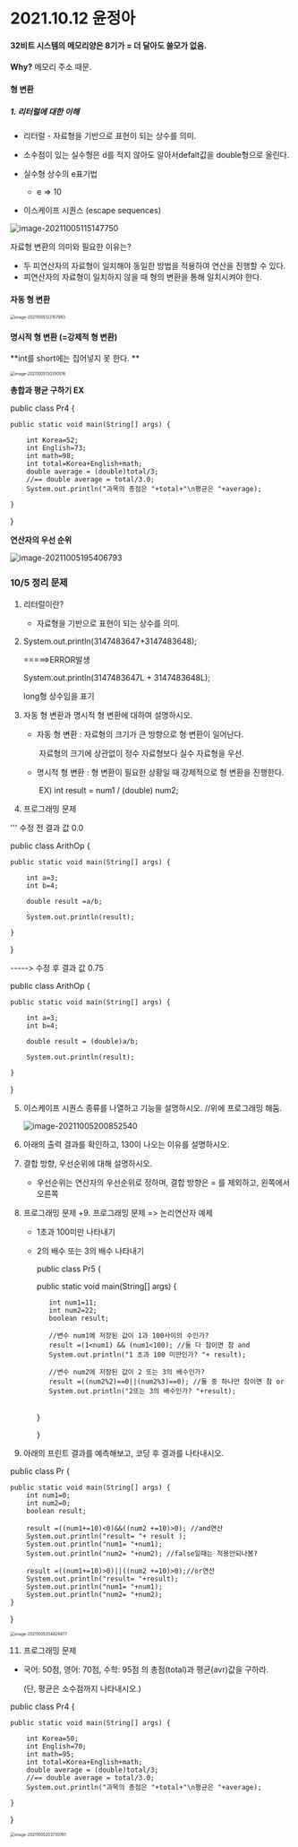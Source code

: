# 2021.10.12 윤정아

#### 32비트 시스템의 메모리양은 8기가 =  더 달아도 쓸모가 없음. 

**Why?** 메모리 주소 때문.



#### 형 변환 #####

##### 1. 리터럴에 대한 이해 #####

- 리터럴 - 자료형을 기반으로 표현이 되는 상수를 의미. 
- 소수점이 있는 실수형은 d를 적지 않아도 알아서defalt값을 double형으로 올린다.
- 실수형 상수의 e표기법
  - e => 10

- 이스케이프 시퀀스 (escape sequences)

![image-20211005115147750](C:\Users\JungAh\AppData\Roaming\Typora\typora-user-images\image-20211005115147750.png)

자료형 변환의 의미와 필요한 이유는?

- 두 피연산자의 자료형이 일치해야 동일한 방법을 적용하여 연산을 진행할 수 있다. 
- 피연산자의 자료형이 일치하지 않을 때 형의 변환을 통해 일치시켜야 한다.



#### 자동 형 변환 

<img src="C:\Users\JungAh\AppData\Roaming\Typora\typora-user-images\image-20211005123157983.png" alt="image-20211005123157983" style="zoom:50%;" />



#### 명시적 형 변환 (=강제적 형 변환)

**int를 short에는 집어넣지 못 한다. **

<img src="C:\Users\JungAh\AppData\Roaming\Typora\typora-user-images\image-20211005130350516.png" alt="image-20211005130350516" style="zoom:50%;" />

**총합과 평균 구하기 EX** 

public class Pr4 {

	public static void main(String[] args) {
		
		int Korea=52;
		int English=73;
		int math=98;             
		int total=Korea+English+math;
		double average = (double)total/3;
		//== double average = total/3.0;
		System.out.println("과목의 총점은 "+total+"\n평균은 "+average);
		
	}

}



**연산자의 우선 순위**

<img src="C:\Users\JungAh\AppData\Roaming\Typora\typora-user-images\image-20211005195406793.png" alt="image-20211005195406793" style="zoom:100%;" />



### 10/5 정리 문제 

1. 리터럴이란? 

   - 자료형을 기반으로 표현이 되는 상수를 의미.

2. System.out.println(3147483647+3147483648); 

   =====>ERROR발생 

   System.out.println(3147483647L + 3147483648L); 

   long형 상수임을 표기  

    

3. 자동 형 변환과 명시적 형 변환에 대하여 설명하시오. 

   - 자동 형 변환 : 자료형의 크기가 큰 방향으로 형 변환이 일어난다. 

     ​						자료형의 크기에 상관없이 정수 자료형보다 실수 자료형을 우선.

   - 명시적 형 변환 : 형 변환이 필요한 상황일 때 강제적으로 형 변환을 진행한다.

     ​					EX) int result = num1 / (double) num2;

4. 프로그래밍 문제

''' 수정 전 결과 값 0.0

public class ArithOp {

	public static void main(String[] args) {
	
		int a=3;
		int b=4;
		
		double result =a/b;
		
		System.out.println(result);
		
	}

}

-----> 수정 후 결과 값 0.75

public class ArithOp {

	public static void main(String[] args) {
	
		int a=3;
		int b=4;
		
		double result = (double)a/b;
		
		System.out.println(result);
		
	}

}

5. 이스케이프 시퀀스 종류를 나열하고 기능을 설명하시오. //위에 프로그래밍 해둠. 

   ![image-20211005200852540](C:\Users\JungAh\AppData\Roaming\Typora\typora-user-images\image-20211005200852540.png)

6. 아래의 출력 결과를 확인하고, 130이 나오는 이유를 설명하시오.

7. 결합 방향, 우선순위에 대해 설명하시오.

   - 우선순위는 연산자의 우선순위로 정하며, 결합 방향은 = 를 제외하고, 왼쪽에서 오른쪽

8. 프로그래밍 문제 +9. 프로그래밍 문제 => 논리연산자 예제 

   - 1초과 100미만 나타내기

   - 2의 배수 또는 3의 배수 나타내기 

     

     public class Pr5 {

     	public static void main(String[] args) {
     		
     		int num1=11;
     		int num2=22;
     		boolean result;
     		
     		//변수 num1에 저장된 값이 1과 100사이의 수인가?
     		result =(1<num1) && (num1<100); //둘 다 참이면 참 and
     		System.out.println("1 초과 100 미만인가? "+ result);
     		
     		//변수 num2에 저장된 값이 2 또는 3의 배수인가?
     		result =((num2%2)==0||(num2%3)==0); //둘 중 하나만 참이면 참 or
     		System.out.println("2또는 3의 배수인가? "+result);


     ​		
     	}

     }

     

10. 아래의 프린트 결과를 예측해보고, 코딩 후 결과를 나타내시오.

public class Pr {

	public static void main(String[] args) {
		int num1=0;
		int num2=0;
		boolean result;
		
		result =((num1+=10)<0)&&((num2 +=10)>0); //and연산
		System.out.println("result= "+ result );
		System.out.println("num1= "+num1);
		System.out.println("num2= "+num2); //false일때는 적용안되나봄?
		
		result =((num1+=10)>0)||((num2 +=10)>0);//or연산
		System.out.println("result= "+result);
		System.out.println("num1= "+num1);
		System.out.println("num2= "+num2);
	}

}

<img src="C:\Users\JungAh\AppData\Roaming\Typora\typora-user-images\image-20211005204829477.png" alt="image-20211005204829477" style="zoom:50%;" />



11. 프로그래밍 문제

- 국어: 50점, 영어: 70점, 수학: 95점 의 총점(total)과 평균(avr)값을 구하라. 

  (단, 평균은 소수점까지 나타내시오.)

public class Pr4 {

	public static void main(String[] args) {
		
		int Korea=50;
		int English=70;
		int math=95;             
		int total=Korea+English+math;
		double average = (double)total/3;
		//== double average = total/3.0;
		System.out.println("과목의 총점은 "+total+"\n평균은 "+average);
		
	}

}

<img src="C:\Users\JungAh\AppData\Roaming\Typora\typora-user-images\image-20211005203730761.png" alt="image-20211005203730761" style="zoom:50%;" />